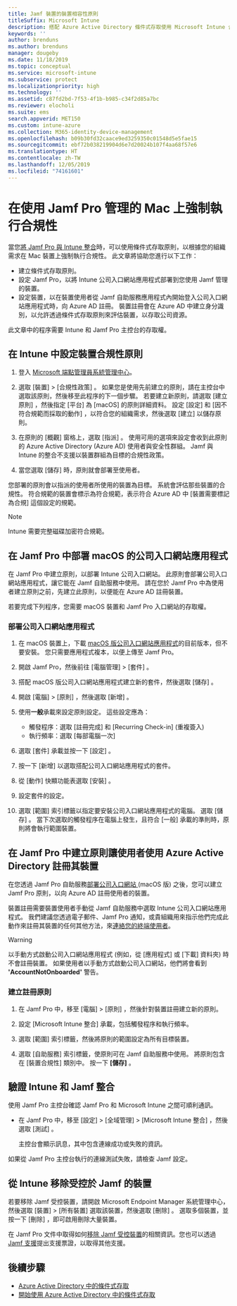 ```yaml
---
title: Jamf 裝置的裝置相容性原則
titleSuffix: Microsoft Intune
description: 搭配 Azure Active Directory 條件式存取使用 Microsoft Intune 合規性政策，來協助保護受 Jamf 管理的裝置。
keywords: ''
author: brenduns
ms.author: brenduns
manager: dougeby
ms.date: 11/18/2019
ms.topic: conceptual
ms.service: microsoft-intune
ms.subservice: protect
ms.localizationpriority: high
ms.technology: ''
ms.assetid: c87fd2bd-7f53-4f1b-b985-c34f2d85a7bc
ms.reviewer: elocholi
ms.suite: ems
search.appverid: MET150
ms.custom: intune-azure
ms.collection: M365-identity-device-management
ms.openlocfilehash: b09b30fd32caace9ed3259350c01548d5e5fae15
ms.sourcegitcommit: ebf72b038219904d6e7d20024b107f4aa68f57e6
ms.translationtype: HT
ms.contentlocale: zh-TW
ms.lasthandoff: 12/05/2019
ms.locfileid: "74161601"
---
```

# <a name="enforce-compliance-on-macs-managed-with-jamf-pro"></a>在使用 Jamf Pro 管理的 Mac 上強制執行合規性

當您[將 Jamf Pro 與 Intune 整合](conditional-access-integrate-jamf.md)時，可以使用條件式存取原則，以根據您的組織需求在 Mac 裝置上強制執行合規性。  此文章將協助您進行以下工作：  

- 建立條件式存取原則。
- 設定 Jamf Pro，以將 Intune 公司入口網站應用程式部署到您使用 Jamf 管理的裝置。
- 設定裝置，以在裝置使用者從 Jamf 自助服務應用程式內開始登入公司入口網站應用程式時，向 Azure AD 註冊。 裝置註冊會在 Azure AD 中建立身分識別，以允許透過條件式存取原則來評估裝置，以存取公司資源。  
 
此文章中的程序需要 Intune 和 Jamf Pro 主控台的存取權。

## <a name="set-up-device-compliance-policies-in-intune"></a>在 Intune 中設定裝置合規性原則

1. 登入 [Microsoft 端點管理員系統管理中心](https://go.microsoft.com/fwlink/?linkid=2109431)。

2. 選取 [裝置]   > [合規性政策]  。 如果您是使用先前建立的原則，請在主控台中選取該原則，然後移至此程序的下一個步驟。 若要建立新原則，請選取 [建立原則]  ，然後指定 [平台]  為 [macOS]  的原則詳細資料。 設定 [設定]  和 [因不符合規範而採取的動作]  ，以符合您的組織需求，然後選取 [建立]  以儲存原則。

3. 在原則的 [概觀]  窗格上，選取 [指派]  。 使用可用的選項來設定會收到此原則的 Azure Active Directory (Azure AD) 使用者與安全性群組。 Jamf 與 Intune 的整合不支援以裝置群組為目標的合規性政策。

4. 當您選取 [儲存]  時，原則就會部署至使用者。  

您部署的原則會以指派的使用者所使用的裝置為目標。 系統會評估那些裝置的合規性。 符合規範的裝置會標示為符合規範，表示符合 Azure AD 中 [裝置需要標記為合規]  這個設定的規範。  

> [!NOTE]
> Intune 需要完整磁碟加密符合規範。

## <a name="deploy-the-company-portal-app-for-macos-in-jamf-pro"></a>在 Jamf Pro 中部署 macOS 的公司入口網站應用程式

在 Jamf Pro 中建立原則，以部署 Intune 公司入口網站。 此原則會部署公司入口網站應用程式，讓它能在 Jamf 自助服務中使用。 請在您於 Jamf Pro 中為使用者建立原則之前，先建立此原則，以便能在 Azure AD 註冊裝置。  

若要完成下列程序，您需要 macOS 裝置和 Jamf Pro 入口網站的存取權。 

### <a name="to-deploy-the-company-portal-app"></a>部署公司入口網站應用程式  

1. 在 macOS 裝置上，下載 [macOS 版公司入口網站應用程式](https://go.microsoft.com/fwlink/?linkid=862280)的目前版本，但不要安裝。 您只需要應用程式複本，以便上傳至 Jamf Pro。  

2. 開啟 Jamf Pro，然後前往 [電腦管理]   > [套件]  。

3. 搭配 macOS 版公司入口網站應用程式建立新的套件，然後選取 [儲存]  。

4. 開啟 [電腦]   > [原則]  ，然後選取 [新增]  。

5. 使用**一般**承載來設定原則設定。 這些設定應為：
   - 觸發程序：選取 [註冊完成]  和 [Recurring Check-in] (重複簽入) 
   - 執行頻率：選取 [每部電腦一次] 

6. 選取 [套件]  承載並按一下 [設定]  。

7. 按一下 [新增]  以選取搭配公司入口網站應用程式的套件。

8. 從 [動作]  快顯功能表選取 [安裝]  。
9. 設定套件的設定。

10. 選取 [範圍]  索引標籤以指定要安裝公司入口網站應用程式的電腦。 選取 [儲存]  。 當下次選取的觸發程序在電腦上發生，且符合 [一般]  承載的準則時，原則將會執行範圍裝置。

## <a name="create-a-policy-in-jamf-pro-to-have-users-register-their-devices-with-azure-active-directory"></a>在 Jamf Pro 中建立原則讓使用者使用 Azure Active Directory 註冊其裝置  

在您透過 Jamf Pro 自助服務[部署公司入口網站 ](conditional-access-assign-jamf.md#deploy-the-company-portal-app-for-macos-in-jamf-pro) (macOS 版) 之後，您可以建立 Jamf Pro 原則，以向 Azure AD 註冊使用者的裝置。 

裝置註冊需要裝置使用者手動從 Jamf 自助服務中選取 Intune 公司入口網站應用程式。 我們建議您透過電子郵件、Jamf Pro 通知，或貴組織用來指示他們完成此動作來註冊其裝置的任何其他方法，來[連絡您的終端使用者](../fundamentals/end-user-educate.md)。 

> [!WARNING]
> 以手動方式啟動公司入口網站應用程式 (例如，從 [應用程式] 或 [下載] 資料夾) 時不會註冊裝置。 如果使用者以手動方式啟動公司入口網站，他們將會看到 **'AccountNotOnboarded'** 警告。

### <a name="to-create-the-registration-policy"></a>建立註冊原則  

1. 在 Jamf Pro 中，移至 [電腦]   > [原則]  ，然後針對裝置註冊建立新的原則。

2. 設定 [Microsoft Intune 整合]  承載，包括觸發程序和執行頻率。

3. 選取 [範圍]  索引標籤，然後將原則的範圍設定為所有目標裝置。

4. 選取 [自助服務]  索引標籤，使原則可在 Jamf 自助服務中使用。 將原則包含在 [裝置合規性]  類別中。 按一下 **[儲存]** 。

## <a name="validate-intune-and-jamf-integration"></a>驗證 Intune 和 Jamf 整合  

使用 Jamf Pro 主控台確認 Jamf Pro 和 Microsoft Intune 之間可順利通訊。 

- 在 Jamf Pro 中，移至 [設定]   > [全域管理]   > [Microsoft Intune 整合]  ，然後選取 [測試]  。

    主控台會顯示訊息，其中包含連線成功或失敗的資訊。  

如果從 Jamf Pro 主控台執行的連線測試失敗，請檢查 Jamf 設定。 


## <a name="removing-a-jamf-managed-device-from-intune"></a>從 Intune 移除受控於 Jamf 的裝置

若要移除 Jamf 受控裝置，請開啟 Microsoft Endpoint Manager 系統管理中心，然後選取 [裝置]   > [所有裝置]  選取該裝置，然後選取 [刪除]  。  選取多個裝置，並按一下 [刪除]  ，即可啟用刪除大量裝置。

在 Jamf Pro 文件中取得如何[移除 Jamf 受控裝置](https://www.jamf.com/jamf-nation/articles/80/unmanaging-computers-while-preserving-their-inventory-information)的相關資訊。您也可以透過 [Jamf 支援](https://www.jamf.com/support/)提出支援票證，以取得其他支援。 

## <a name="next-steps"></a>後續步驟

- [Azure Active Directory 中的條件式存取](https://docs.microsoft.com/azure/active-directory/active-directory-conditional-access-azure-portal)
- [開始使用 Azure Active Directory 中的條件式存取](https://docs.microsoft.com/azure/active-directory/active-directory-conditional-access-azure-portal-get-started)
